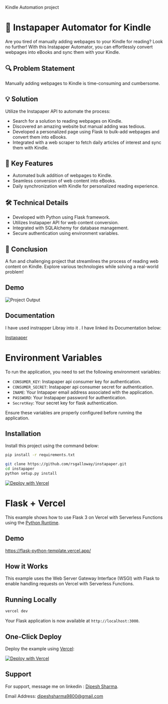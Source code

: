 Kindle Automation project

# 📘 Instapaper Automator for Kindle

Are you tired of manually adding webpages to your Kindle for reading? Look no further! With this Instapaper Automator, you can effortlessly convert webpages into eBooks and sync them with your Kindle.

## 🔍 Problem Statement

Manually adding webpages to Kindle is time-consuming and cumbersome.

## 💡 Solution

Utilize the Instapaper API to automate the process:

- Search for a solution to reading webpages on Kindle.
- Discovered an amazing website but manual adding was tedious.
- Developed a personalized page using Flask to bulk-add webpages and convert them into eBooks.
- Integrated with a web scraper to fetch daily articles of interest and sync them with Kindle.

## 🚀 Key Features

- Automated bulk addition of webpages to Kindle.
- Seamless conversion of web content into eBooks.
- Daily synchronization with Kindle for personalized reading experience.

## 🛠️ Technical Details

- Developed with Python using Flask framework.
- Utilizes Instapaper API for web content conversion.
- Integrated with SQLAlchemy for database management.
- Secure authentication using environment variables.

## 🌟 Conclusion

A fun and challenging project that streamlines the process of reading web content on Kindle. Explore various technologies while solving a real-world problem!

## Demo

![Project Output](https://github.com/bdipesh3045/Kindle-automation/assets/111185281/2cb3ed10-0280-49c4-9c2b-1d36243cca6d)

## Documentation

I have used instrapper Libray into it . I have linked its Documentation below:

[Instapaper](https://github.com/rsgalloway/instapaper)

# Environment Variables

To run the application, you need to set the following environment variables:

- `CONSUMER_KEY`: Instapaper api consumer key for authentication.
- `CONSUMER_SECRET`: Instapaper api consumer secret for authentication.
- `INAME`: Your Intapaper email address associated with the application.
- `PASSWORD`: Your Instapaper password for authentication.
- `SecretKey`: Your secret key for flask authentication.

Ensure these variables are properly configured before running the application.

## Installation

Install this project using the command below:

```bash
pip install -r requirements.txt
```

```bash
git clone https://github.com/rsgalloway/instapaper.git
cd instapaper
python setup.py install
```

[![Deploy with Vercel](https://vercel.com/button)](https://vercel.com/new/clone?repository-url=https%3A%2F%2Fgithub.com%2Fvercel%2Fexamples%2Ftree%2Fmain%2Fpython%2Fflask3&demo-title=Flask%203%20%2B%20Vercel&demo-description=Use%20Flask%203%20on%20Vercel%20with%20Serverless%20Functions%20using%20the%20Python%20Runtime.&demo-url=https%3A%2F%2Fflask3-python-template.vercel.app%2F&demo-image=https://assets.vercel.com/image/upload/v1669994156/random/flask.png)

# Flask + Vercel

This example shows how to use Flask 3 on Vercel with Serverless Functions using the [Python Runtime](https://vercel.com/docs/concepts/functions/serverless-functions/runtimes/python).

## Demo

https://flask-python-template.vercel.app/

## How it Works

This example uses the Web Server Gateway Interface (WSGI) with Flask to enable handling requests on Vercel with Serverless Functions.

## Running Locally

```bash
vercel dev
```

Your Flask application is now available at `http://localhost:3000`.

## One-Click Deploy

Deploy the example using [Vercel](https://vercel.com?utm_source=github&utm_medium=readme&utm_campaign=vercel-examples):

[![Deploy with Vercel](https://vercel.com/button)](https://vercel.com/new/clone?repository-url=https%3A%2F%2Fgithub.com%2Fvercel%2Fexamples%2Ftree%2Fmain%2Fpython%2Fflask3&demo-title=Flask%203%20%2B%20Vercel&demo-description=Use%20Flask%203%20on%20Vercel%20with%20Serverless%20Functions%20using%20the%20Python%20Runtime.&demo-url=https%3A%2F%2Fflask3-python-template.vercel.app%2F&demo-image=https://assets.vercel.com/image/upload/v1669994156/random/flask.png)

## Support

For support, message me on linkedin : [Dipesh Sharma](https://www.linkedin.com/in/dipesh-sharma-b04948202/).

Email Address: dipeshsharma9800@gmail.com
